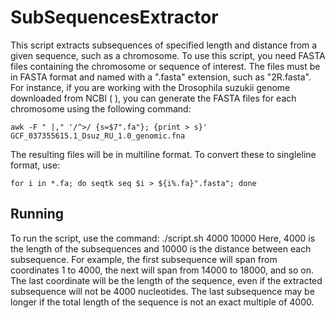 # **SubSequencesExtractor**
This script extracts subsequences of specified length and distance from a given sequence, such as a chromosome. To use this script, you need FASTA files containing the chromosome or sequence of interest. The files must be in FASTA format and named with a ".fasta" extension, such as "2R.fasta". For instance, if you are working with the Drosophila suzukii genome downloaded from NCBI ( ), you can generate the FASTA files for each chromosome using the following command:

`awk -F " |," '/^>/ {s=$7".fa"}; {print > s}' GCF_037355615.1_Dsuz_RU_1.0_genomic.fna`

The resulting files will be in multiline format. To convert these to singleline format, use:

`for i in *.fa; do seqtk seq $i > ${i%.fa}".fasta"; done`

## Running
To run the script, use the command:
./script.sh 4000 10000
Here, 4000 is the length of the subsequences and 10000 is the distance between each subsequence. For example, the first subsequence will span from coordinates 1 to 4000, the next will span from 14000 to 18000, and so on. 
The last coordinate will be the length of the sequence, even if the extracted subsequence will not be 4000 nucleotides. The last subsequence may be longer if the total length of the sequence is not an exact multiple of 4000.
